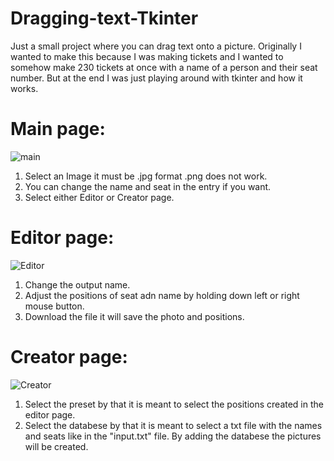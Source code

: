 # Dragging-text-Tkinter
Just a small project where you can drag text onto a picture. Originally I wanted to make this because I was making tickets and I wanted to somehow make 230 tickets at once with a name of a person and their seat number. But at the end I was just playing around with tkinter and how it works.
# Main page:
![main](https://github.com/user-attachments/assets/ced4704e-32c7-4493-b37d-41a8f3a3b75f)
1. Select an Image it must be .jpg format .png does not work.
2. You can change the name and seat in the entry if you want.
3. Select either Editor or Creator page.
# Editor page:
![Editor](https://github.com/user-attachments/assets/02ebba20-6535-4c70-81d1-dfe8f38bb269)
1. Change the output name.
2. Adjust the positions of seat adn name by holding down left or right mouse button.
3. Download the file it will save the photo and positions.
# Creator page:
![Creator](https://github.com/user-attachments/assets/ed566802-c1bd-4594-b579-6f34b048fd1a)
1. Select the preset by that it is meant to select the positions created in the editor page.
2. Select the databese by that it is meant to select a txt file with the names and seats like in the "input.txt" file.
   By adding the databese the pictures will be created.
